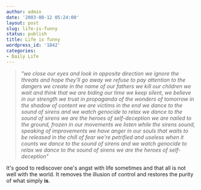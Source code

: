 ```yaml
---
author: admin
date: '2003-08-12 05:24:00'
layout: post
slug: life-is-funny
status: publish
title: Life is funny
wordpress_id: '1842'
categories:
- Daily Life
---
```

<blockquote><i>"we close our eyes and look in opposite direction
we ignore the threats and hope they&apos;ll go away
we refuse to pay attention to the dangers we create
in the name of our fathers we kill our children
we wait and think that we are biding our time
we keep silent, we believe in our strength
we trust in propaganda of the wonders of tomorrow
in the shadow of content we are victims in the end
we dance to the sound of sirens
and we watch genocide to relax
we dance to the sound of sirens
we are the heroes of self-deception
we are nailed to the ground, frozen in our movements
we listen while the sirens sound, speaking of improvements
we have anger in our souls that waits to be released
in the chill of fear we&apos;re petrified and useless when it counts
we dance to the sound of sirens
and we watch genocide to relax
we dance to the sound of sirens
we are the heroes of self-deception"</i></blockquote>It&apos;s good to rediscover one&apos;s angst with life sometimes and that all is not well with the world. It removes the illusion of control and restores the purity of what simply <b>is</b>.
